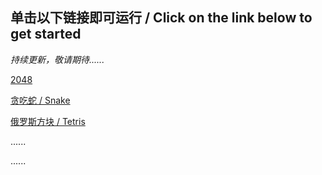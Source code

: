 ## 单击以下链接即可运行 / Click on the link below to get started

*持续更新，敬请期待......*

[2048](https://corona-233.github.io/test/games/2048/index.html)

[贪吃蛇 / Snake](https://corona-233.github.io/test/games/Snake/index.html)

[俄罗斯方块 / Tetris](https://corona-233.github.io/test/games/Tetris/index.html)

......

......